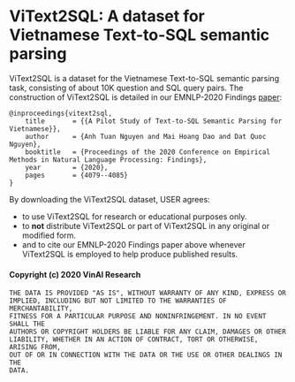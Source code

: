 # ViText2SQL: A dataset for Vietnamese Text-to-SQL semantic parsing

ViText2SQL is a dataset for the Vietnamese Text-to-SQL semantic parsing task, consisting of about 10K question and SQL query pairs. The construction of ViText2SQL is detailed in our EMNLP-2020 Findings [paper](https://www.aclweb.org/anthology/2020.findings-emnlp.364/):

	@inproceedings{vitext2sql,
	    title     	= {{A Pilot Study of Text-to-SQL Semantic Parsing for Vietnamese}},
	    author    	= {Anh Tuan Nguyen and Mai Hoang Dao and Dat Quoc Nguyen},
	    booktitle   = {Proceedings of the 2020 Conference on Empirical Methods in Natural Language Processing: Findings},
	    year      	= {2020},
	    pages       = {4079--4085}
	}  

By downloading the ViText2SQL dataset, USER agrees:

- to use ViText2SQL for research or educational purposes only.
- to **not** distribute ViText2SQL or part of ViText2SQL in any original or modified form.
- and to cite our EMNLP-2020 Findings paper above whenever ViText2SQL is employed to help produce published results.

#### Copyright (c) 2020 VinAI Research

	THE DATA IS PROVIDED "AS IS", WITHOUT WARRANTY OF ANY KIND, EXPRESS OR
	IMPLIED, INCLUDING BUT NOT LIMITED TO THE WARRANTIES OF MERCHANTABILITY,
	FITNESS FOR A PARTICULAR PURPOSE AND NONINFRINGEMENT. IN NO EVENT SHALL THE
	AUTHORS OR COPYRIGHT HOLDERS BE LIABLE FOR ANY CLAIM, DAMAGES OR OTHER
	LIABILITY, WHETHER IN AN ACTION OF CONTRACT, TORT OR OTHERWISE, ARISING FROM,
	OUT OF OR IN CONNECTION WITH THE DATA OR THE USE OR OTHER DEALINGS IN THE
	DATA.


